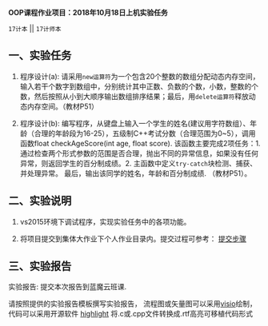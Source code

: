**OOP课程作业项目：2018年10月18日上机实验任务**

`17计本`  || `17计师本`

## 一、实验任务

1. 程序设计(a): 请采用`new运算符`为一个包含20个整数的数组分配动态内存空间，输入若干个数字到数组中，分别统计其中正数、负数的个数，小数，整数的个数，然后按照从小到大顺序输出数组排序结果；最后，用`delete运算符`释放动态内存空间。（教材P51）

2. 程序设计(b): 编写程序，从键盘上输入一个学生的姓名(建议用字符数组）、年龄（合理的年龄段为16-25），五级制C++考试分数（合理范围为0~5），调用函数float checkAgeScore(int age, float score). 该函数主要完成2项任务：1.通过检查两个形式参数的范围是否合理，抛出不同的异常信息，如果没有任何异常，则返回学生的百分制成绩。2. 主函数中定义`try-catch`块检测、捕获、并处理异常。 最后，输出该同学的姓名，年龄和百分制成绩.
（教材P51）。


## 二、实验说明

1. vs2015环境下调试程序，实现实验任务中的各项功能。

2. 将项目提交到集体大作业下个人作业目录内。提交过程可参考：
   [提交步骤](https://github.com/tsingke/Homework_Neumann/blob/master/README.md)


## 三、实验报告

实验报告: 提交本次报告到蓝魔云班课.

请按照提供的实验报告模板撰写实验报告， 流程图或矢量图可以采用[visio](https://www.google.com/search?q=Microsoft%20Office%20%E4%B8%93%E4%B8%9A%E5%A2%9E%E5%BC%BA%E7%89%88%202016%20&ie=UTF-8)绘制，代码可以采用开源软件 [highlight](http://www.andre-simon.de/) 将.c或.cpp文件转换成.rtf高亮可移植代码形式
